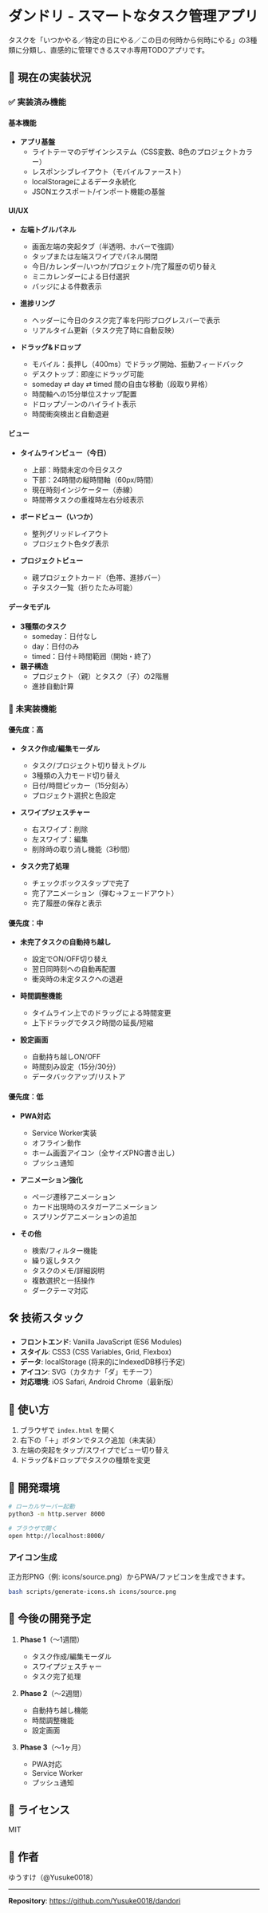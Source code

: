 # ダンドリ - スマートなタスク管理アプリ

タスクを「いつかやる／特定の日にやる／この日の何時から何時にやる」の3種類に分類し、直感的に管理できるスマホ専用TODOアプリです。

## 🚀 現在の実装状況

### ✅ 実装済み機能

#### 基本機能
- **アプリ基盤**
  - ライトテーマのデザインシステム（CSS変数、8色のプロジェクトカラー）
  - レスポンシブレイアウト（モバイルファースト）
  - localStorageによるデータ永続化
  - JSONエクスポート/インポート機能の基盤

#### UI/UX
- **左端トグルパネル**
  - 画面左端の突起タブ（半透明、ホバーで強調）
  - タップまたは左端スワイプでパネル開閉
  - 今日/カレンダー/いつか/プロジェクト/完了履歴の切り替え
  - ミニカレンダーによる日付選択
  - バッジによる件数表示

- **進捗リング**
  - ヘッダーに今日のタスク完了率を円形プログレスバーで表示
  - リアルタイム更新（タスク完了時に自動反映）

- **ドラッグ&ドロップ**
  - モバイル：長押し（400ms）でドラッグ開始、振動フィードバック
  - デスクトップ：即座にドラッグ可能
  - someday ⇄ day ⇄ timed 間の自由な移動（段取り昇格）
  - 時間軸への15分単位スナップ配置
  - ドロップゾーンのハイライト表示
  - 時間衝突検出と自動退避

#### ビュー
- **タイムラインビュー（今日）**
  - 上部：時間未定の今日タスク
  - 下部：24時間の縦時間軸（60px/時間）
  - 現在時刻インジケーター（赤線）
  - 時間帯タスクの重複時左右分岐表示

- **ボードビュー（いつか）**
  - 整列グリッドレイアウト
  - プロジェクト色タグ表示

- **プロジェクトビュー**
  - 親プロジェクトカード（色帯、進捗バー）
  - 子タスク一覧（折りたたみ可能）

#### データモデル
- **3種類のタスク**
  - someday：日付なし
  - day：日付のみ
  - timed：日付＋時間範囲（開始・終了）
- **親子構造**
  - プロジェクト（親）とタスク（子）の2階層
  - 進捗自動計算

### 🚧 未実装機能

#### 優先度：高
- **タスク作成/編集モーダル**
  - タスク/プロジェクト切り替えトグル
  - 3種類の入力モード切り替え
  - 日付/時間ピッカー（15分刻み）
  - プロジェクト選択と色設定

- **スワイプジェスチャー**
  - 右スワイプ：削除
  - 左スワイプ：編集
  - 削除時の取り消し機能（3秒間）

- **タスク完了処理**
  - チェックボックスタップで完了
  - 完了アニメーション（弾む→フェードアウト）
  - 完了履歴の保存と表示

#### 優先度：中
- **未完了タスクの自動持ち越し**
  - 設定でON/OFF切り替え
  - 翌日同時刻への自動再配置
  - 衝突時の未定タスクへの退避

- **時間調整機能**
  - タイムライン上でのドラッグによる時間変更
  - 上下ドラッグでタスク時間の延長/短縮

- **設定画面**
  - 自動持ち越しON/OFF
  - 時間刻み設定（15分/30分）
  - データバックアップ/リストア

#### 優先度：低
- **PWA対応**
  - Service Worker実装
  - オフライン動作
  - ホーム画面アイコン（全サイズPNG書き出し）
  - プッシュ通知

- **アニメーション強化**
  - ページ遷移アニメーション
  - カード出現時のスタガーアニメーション
  - スプリングアニメーションの追加

- **その他**
  - 検索/フィルター機能
  - 繰り返しタスク
  - タスクのメモ/詳細説明
  - 複数選択と一括操作
  - ダークテーマ対応

## 🛠 技術スタック

- **フロントエンド**: Vanilla JavaScript (ES6 Modules)
- **スタイル**: CSS3 (CSS Variables, Grid, Flexbox)
- **データ**: localStorage (将来的にIndexedDB移行予定)
- **アイコン**: SVG（カタカナ「ダ」モチーフ）
- **対応環境**: iOS Safari, Android Chrome（最新版）

## 📱 使い方

1. ブラウザで `index.html` を開く
2. 右下の「＋」ボタンでタスク追加（未実装）
3. 左端の突起をタップ/スワイプでビュー切り替え
4. ドラッグ&ドロップでタスクの種類を変更

## 🔧 開発環境

```bash
# ローカルサーバー起動
python3 -m http.server 8000

# ブラウザで開く
open http://localhost:8000/
```

### アイコン生成
正方形PNG（例: icons/source.png）からPWA/ファビコンを生成できます。

```bash
bash scripts/generate-icons.sh icons/source.png
```

## 📝 今後の開発予定

1. **Phase 1**（〜1週間）
   - タスク作成/編集モーダル
   - スワイプジェスチャー
   - タスク完了処理

2. **Phase 2**（〜2週間）
   - 自動持ち越し機能
   - 時間調整機能
   - 設定画面

3. **Phase 3**（〜1ヶ月）
   - PWA対応
   - Service Worker
   - プッシュ通知

## 📄 ライセンス

MIT

## 👤 作者

ゆうすけ（@Yusuke0018）

---

**Repository**: https://github.com/Yusuke0018/dandori
